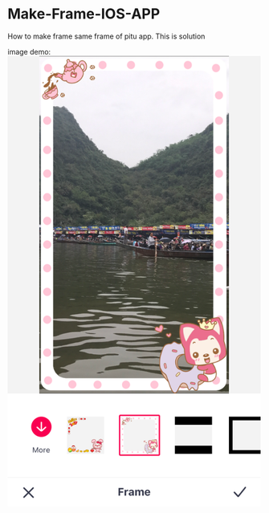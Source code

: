 # Make-Frame-IOS-APP
How to make frame same frame of pitu app. This is solution

image demo:<br>
<img src="images/1.png"/>
